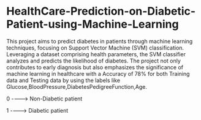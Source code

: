 # HealthCare-Prediction-on-Diabetic-Patient-using-Machine-Learning
This project aims to predict diabetes in patients through machine learning techniques, focusing on Support Vector Machine (SVM) classification. Leveraging a dataset comprising health parameters, the SVM classifier analyzes and predicts the likelihood of diabetes. The project not only contributes to early diagnosis but also emphasizes the significance of machine learning in healthcare with a Accuracy of 78% for both Training data and Testing data by using the labels like Glucose,BloodPressure,DiabetesPedigreeFunction,Age.

0 ----> Non-Diabetic patient

1 ----> Diabetic patient
